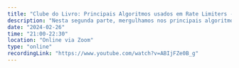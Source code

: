 ```yaml
---
title: "Clube do Livro: Principais Algoritmos usados em Rate Limiters - Parte 2"
description: "Nesta segunda parte, mergulhamos nos principais algoritmos usados em rate limiters, explorando como funcionam, suas vantagens, limitações."
date: "2024-02-26"
time: "21:00-22:30"
location: "Online via Zoom"
type: "online"
recordingLink: "https://www.youtube.com/watch?v=ABIjFZe0B_g"
---
```

